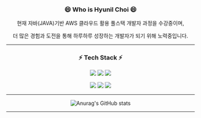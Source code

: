 <div align="center">
  
### 😄 Who is Hyunil Choi 😄
현재 자바(JAVA)기반 AWS 클라우드 활용 풀스택 개발자 과정을 수강중이며,

더 많은 경험과 도전을 통해 하루하루 성장하는 개발자가 되기 위해 노력중입니다. 

-------------
### ⚡ Tech Stack ⚡
<img src="https://img.shields.io/badge/JAVA-6DB33F?style=flat&logo=JAVA&logoColor=Black"/> <img src="https://img.shields.io/badge/Spring-6DB33F?style=flat&logo=Spring&logoColor=DDEEDD"/> <img src="https://img.shields.io/badge/CSS3-1572B6?style=flat&logo=CSS3&logoColor=Black"/>

<img src="https://img.shields.io/badge/javaScript-F7DE1E?style=flat&logo=JavaScript&logoColor=DDEEDD"/> <img src="https://img.shields.io/badge/Oracle-F80000?style=flat&logo=Oracle&logoColor=Black"/>
<img src="https://img.shields.io/badge/GitHub-181717?style=flat&logo=GitHub&logoColor=Black"/>


-------------

![Anurag's GitHub stats](https://github-readme-stats.vercel.app/api?username=Hyunill&show_icons=true&theme=gruvbox)

-------------

</div>

